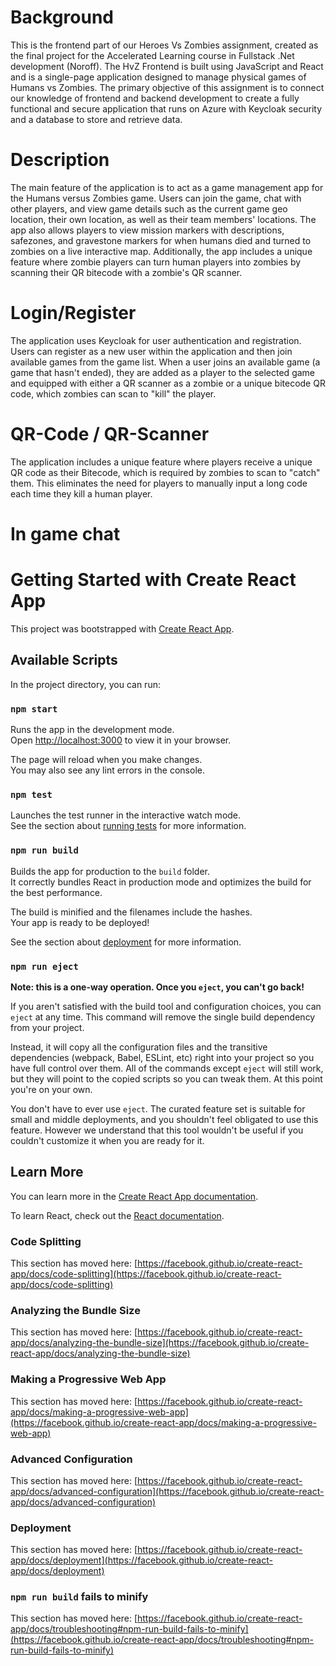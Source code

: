 # Background
This is the frontend part of our Heroes Vs Zombies assignment, created as the final project for the Accelerated Learning course in Fullstack .Net development (Noroff). The HvZ Frontend is built using JavaScript and React and is a single-page application designed to manage physical games of Humans vs Zombies. The primary objective of this assignment is to connect our knowledge of frontend and backend development to create a fully functional and secure application that runs on Azure with Keycloak security and a database to store and retrieve data.

# Description
The main feature of the application is to act as a game management app for the Humans versus Zombies game. Users can join the game, chat with other players, and view game details such as the current game geo location, their own location, as well as their team members' locations. The app also allows players to view mission markers with descriptions, safezones, and gravestone markers for when humans died and turned to zombies on a live interactive map. Additionally, the app includes a unique feature where zombie players can turn human players into zombies by scanning their QR bitecode with a zombie's QR scanner.

# Login/Register
The application uses Keycloak for user authentication and registration. Users can register as a new user within the application and then join available games from the game list. When a user joins an available game (a game that hasn't ended), they are added as a player to the selected game and equipped with either a QR scanner as a zombie or a unique bitecode QR code, which zombies can scan to "kill" the player.

# QR-Code / QR-Scanner
The application includes a unique feature where players receive a unique QR code as their Bitecode, which is required by zombies to scan to "catch" them. This eliminates the need for players to manually input a long code each time they kill a human player.

# In game chat


# Getting Started with Create React App

This project was bootstrapped with [Create React App](https://github.com/facebook/create-react-app).

## Available Scripts

In the project directory, you can run:

### `npm start`

Runs the app in the development mode.\
Open [http://localhost:3000](http://localhost:3000) to view it in your browser.

The page will reload when you make changes.\
You may also see any lint errors in the console.

### `npm test`

Launches the test runner in the interactive watch mode.\
See the section about [running tests](https://facebook.github.io/create-react-app/docs/running-tests) for more information.

### `npm run build`

Builds the app for production to the `build` folder.\
It correctly bundles React in production mode and optimizes the build for the best performance.

The build is minified and the filenames include the hashes.\
Your app is ready to be deployed!

See the section about [deployment](https://facebook.github.io/create-react-app/docs/deployment) for more information.

### `npm run eject`

**Note: this is a one-way operation. Once you `eject`, you can't go back!**

If you aren't satisfied with the build tool and configuration choices, you can `eject` at any time. This command will remove the single build dependency from your project.

Instead, it will copy all the configuration files and the transitive dependencies (webpack, Babel, ESLint, etc) right into your project so you have full control over them. All of the commands except `eject` will still work, but they will point to the copied scripts so you can tweak them. At this point you're on your own.

You don't have to ever use `eject`. The curated feature set is suitable for small and middle deployments, and you shouldn't feel obligated to use this feature. However we understand that this tool wouldn't be useful if you couldn't customize it when you are ready for it.

## Learn More

You can learn more in the [Create React App documentation](https://facebook.github.io/create-react-app/docs/getting-started).

To learn React, check out the [React documentation](https://reactjs.org/).

### Code Splitting

This section has moved here: [https://facebook.github.io/create-react-app/docs/code-splitting](https://facebook.github.io/create-react-app/docs/code-splitting)

### Analyzing the Bundle Size

This section has moved here: [https://facebook.github.io/create-react-app/docs/analyzing-the-bundle-size](https://facebook.github.io/create-react-app/docs/analyzing-the-bundle-size)

### Making a Progressive Web App

This section has moved here: [https://facebook.github.io/create-react-app/docs/making-a-progressive-web-app](https://facebook.github.io/create-react-app/docs/making-a-progressive-web-app)

### Advanced Configuration

This section has moved here: [https://facebook.github.io/create-react-app/docs/advanced-configuration](https://facebook.github.io/create-react-app/docs/advanced-configuration)

### Deployment

This section has moved here: [https://facebook.github.io/create-react-app/docs/deployment](https://facebook.github.io/create-react-app/docs/deployment)

### `npm run build` fails to minify

This section has moved here: [https://facebook.github.io/create-react-app/docs/troubleshooting#npm-run-build-fails-to-minify](https://facebook.github.io/create-react-app/docs/troubleshooting#npm-run-build-fails-to-minify)
